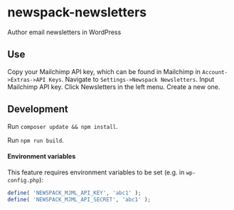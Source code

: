 # newspack-newsletters
Author email newsletters in WordPress

## Use

Copy your Mailchimp API key, which can be found in Mailchimp in `Account->Extras->API Keys`. Navigate to `Settings->Newspack Newsletters`. Input Mailchimp API key. Click Newsletters in the left menu. Create a new one.

## Development

Run `composer update && npm install`.

Run `npm run build`.

#### Environment variables

This feature requires environment variables to be set (e.g. in `wp-config.php`):

```php
define( 'NEWSPACK_MJML_API_KEY', 'abc1' );
define( 'NEWSPACK_MJML_API_SECRET', 'abc1' );
```
